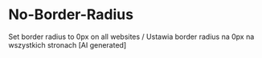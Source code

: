 # No-Border-Radius
Set border radius to 0px on all websites / Ustawia border radius na 0px na wszystkich stronach [AI generated]
